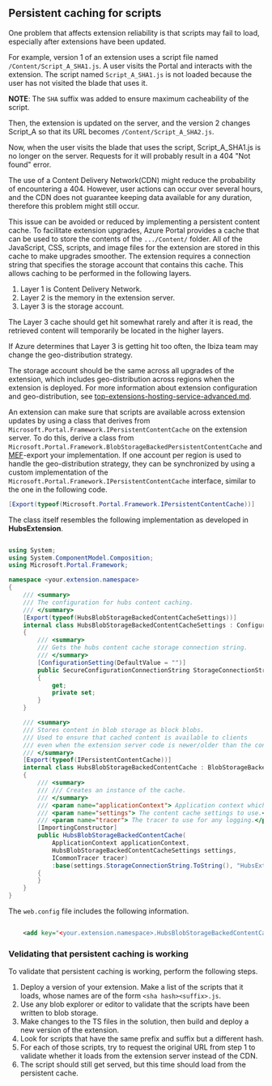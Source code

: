 
## Persistent caching for scripts 

One problem that affects extension reliability is that scripts may fail to load, especially after extensions have been updated.

For example, version 1 of an extension uses a script file named `/Content/Script_A_SHA1.js`. A user visits the Portal and interacts with the extension. The script named `Script_A_SHA1.js` is not loaded because the user has not visited the blade that uses it.

**NOTE**: The `SHA` suffix was added to ensure maximum cacheability of the script.

Then, the extension is updated on the server, and the version 2 changes Script_A so that its URL becomes `/Content/Script_A_SHA2.js`.

Now, when the user visits the blade that uses the script, Script_A_SHA1.js is no longer on the server. Requests for it will probably  result in a 404 "Not found" error.

The use of a Content Delivery Network(CDN) might reduce the probability of encountering a 404.  However, user actions can occur over several hours, and the CDN does not guarantee keeping data available for any duration, therefore this problem might still occur.

This issue can be avoided or reduced by implementing a persistent content cache. To facilitate extension upgrades, Azure Portal provides a cache that can be used to store the contents of the `.../Content/` folder. All of the JavaScript, CSS, scripts, and image files for the extension are stored in this cache to make upgrades smoother. The extension requires a connection string that specifies the storage account that contains this cache.  This allows caching to be performed in the following layers.

1. Layer 1 is Content Delivery Network.
1. Layer 2 is the memory in the extension server.
1. Layer 3 is the storage account.

The Layer 3 cache should get hit somewhat rarely and after it is read, the retrieved content will temporarily be located in the higher layers.

<!-- TODO: Based on hosting and extension configuration, determine whether the following sentence is accurate. 
So we don't think you need to geo-distribute this layer.
-->

If Azure determines that Layer 3 is getting hit too often, the Ibiza team may change the geo-distribution strategy.

The storage account should be the same across all upgrades of the extension, which includes geo-distribution across regions when the extension is deployed. For more information about extension configuration and geo-distribution, see [top-extensions-hosting-service-advanced.md](top-extensions-hosting-service-advanced.md).

An extension can make sure that scripts are available across extension updates by using a class that derives from `Microsoft.Portal.Framework.IPersistentContentCache` on the extension server. To do this, derive a class from `Microsoft.Portal.Framework.BlobStorageBackedPersistentContentCache` and [MEF](portalfx-extensions-glossary-performance.md)-export your implementation. If one account per region is used to handle the geo-distribution strategy, they can be synchronized by using a custom implementation of the `Microsoft.Portal.Framework.IPersistentContentCache` interface, similar to the one in the following code.

```cs 
[Export(typeof(Microsoft.Portal.Framework.IPersistentContentCache))]
```

The class itself resembles the following implementation as developed in **HubsExtension**.

```cs 

using System;
using System.ComponentModel.Composition;
using Microsoft.Portal.Framework;

namespace <your.extension.namespace>
{
    /// <summary>
    /// The configuration for hubs content caching.
    /// </summary>
    [Export(typeof(HubsBlobStorageBackedContentCacheSettings))]
    internal class HubsBlobStorageBackedContentCacheSettings : ConfigurationSettings
    {
        /// <summary>
        /// Gets the hubs content cache storage connection string.
        /// </summary>
        [ConfigurationSetting(DefaultValue = "")]
        public SecureConfigurationConnectionString StorageConnectionString
        {
            get;
            private set;
        }
    }

    /// <summary>
    /// Stores content in blob storage as block blobs.
    /// Used to ensure that cached content is available to clients
    /// even when the extension server code is newer/older than the content requested.
    /// </summary>
    [Export(typeof(IPersistentContentCache))]
    internal class HubsBlobStorageBackedContentCache : BlobStorageBackedPersistentContentCache
    {
        /// <summary>
        /// /// Creates an instance of the cache.
        /// </summary>
        /// <param name="applicationContext"> Application context which has environment settings.</param>
        /// <param name="settings"> The content cache settings to use.</param>
        /// <param name="tracer"> The tracer to use for any logging.</param>
        [ImportingConstructor]
        public HubsBlobStorageBackedContentCache(
            ApplicationContext applicationContext,
            HubsBlobStorageBackedContentCacheSettings settings,
            ICommonTracer tracer)
            :base(settings.StorageConnectionString.ToString(), "HubsExtensionContentCache", applicationContext, tracer)
        {
        }
    }
}

```

The `web.config` file includes the following information.

```xml

    <add key="<your.extension.namespace>.HubsBlobStorageBackedContentCacheSettings.StorageConnectionString" value="" />

```

### Velidating that persistent caching is working

To validate that  persistent caching is working, perform the following steps.

1. Deploy a version of your extension. Make a list of the scripts that it loads, whose names are of the form `<sha hash><suffix>.js`.
1. Use any blob explorer or editor to validate that the scripts have been written to blob storage.
1. Make changes to the TS files in the solution, then build and deploy a new version of the extension.
1. Look for scripts that have the same prefix and suffix but a different hash.
1. For each of those scripts, try to request the original URL from step 1 to validate whether it loads from the extension server instead of the CDN.
1. The script should still get served, but this time should load from the persistent cache.